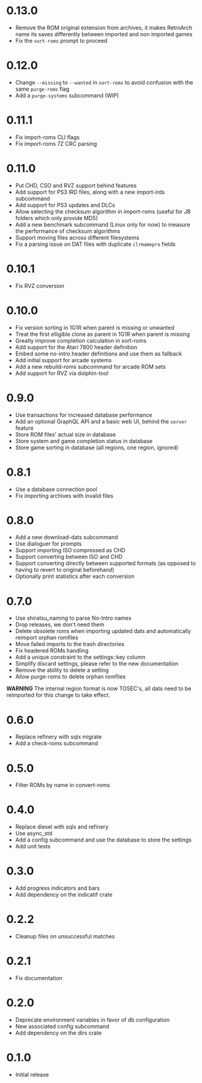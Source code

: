 # 0.13.0
- Remove the ROM original extension from archives, it makes RetroArch name its saves differently between imported and non imported games
- Fix the `sort-roms` prompt to proceed

# 0.12.0
- Change `--missing` to `--wanted` in `sort-roms` to avoid confusion with the same `purge-roms` flag
- Add a `purge-systems` subcommand (WIP)

# 0.11.1

- Fix import-roms CLI flags
- Fix import-roms 7Z CRC parsing

# 0.11.0

- Put CHD, CSO and RVZ support behind features
- Add support for PS3 IRD files, along with a new import-irds subcommand
- Add support for PS3 updates and DLCs
- Allow selecting the checksum algorithm in import-roms (useful for JB folders which only provide MD5)
- Add a new benchmark subcommand (Linux only for now) to measure the performance of checksum algorithms
- Support moving files across different filesystems
- Fix a parsing issue on DAT files with duplicate `clrmamepro` fields 

# 0.10.1

- Fix RVZ conversion

# 0.10.0

- Fix version sorting in 1G1R when parent is missing or unwanted
- Treat the first elligible clone as parent in 1G1R when parent is missing
- Greatly improve completion calculation in sort-roms
- Add support for the Atari 7800 header definition
- Embed some no-intro header definitions and use them as fallback
- Add initial support for arcade systems
- Add a new rebuild-roms subcommand for arcade ROM sets
- Add support for RVZ via dolphin-tool

# 0.9.0

- Use transactions for increased database performance
- Add an optional GraphQL API and a basic web UI, behind the `server` feature
- Store ROM files' actual size in database
- Store system and game completion status in database
- Store game sorting in database (all regions, one region, ignored)

# 0.8.1

- Use a database connection pool
- Fix importing archives with invalid files

# 0.8.0

- Add a new download-dats subcommand
- Use dialoguer for prompts
- Support importing ISO compressed as CHD
- Support converting between ISO and CHD
- Support converting directly between supported formats (as opposed to having to revert to original beforehand)
- Optionally print statistics after each conversion

# 0.7.0

- Use shiratsu_naming to parse No-Intro names
- Drop releases, we don't need them
- Delete obsolete roms when importing updated dats and automatically reimport orphan romfiles
- Move failed imports to the trash directories
- Fix headered ROMs handling
- Add a unique constraint to the settings::key column
- Simplify discard settings, please refer to the new documentation
- Remove the ability to delete a setting
- Allow purge-roms to delete orphan romfiles

**WARNING** The internal region format is now TOSEC's, all dats need to be reimported for this change to take effect.

# 0.6.0

- Replace refinery with sqlx migrate
- Add a check-roms subcommand

# 0.5.0

- Filter ROMs by name in convert-roms

# 0.4.0

- Replace diesel with sqlx and refinery
- Use async_std
- Add a config subcommand and use the database to store the settings
- Add unit tests

# 0.3.0

- Add progress indicators and bars
- Add dependency on the indicatif crate

# 0.2.2

- Cleanup files on unsuccessful matches

# 0.2.1

- Fix documentation

# 0.2.0

- Deprecate environment variables in favor of db configuration
- New associated config subcommand
- Add dependency on the dirs crate

# 0.1.0

- Initial release

